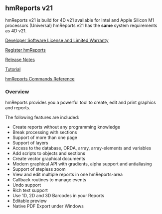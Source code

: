 ## hmReports v21
hmReports v21 is build for 4D v21 available for Intel and Apple Silicon M1 processors (Universal)
hmReports v21 has the **same** system requirements as 4D v21.

[Developer Software License and Limited Warranty](Documentation/License.md)

[Register hmReports](Documentation/Registering.md)

[Release Notes](Documentation/ReleaseNotes.md)

[Tutorial](Documentation/Tutorial.md)

[hmReports Commands Reference](Documentation/Commands.md)

### Overview
hmReports provides you a powerful tool to create, edit and print graphics and reports.

The following features are included:

* Create reports without any programming knowledge
* Break processing with sections
* Support of more than one page
* Support of layers
* Access to the database, ORDA, array, array-elements and variables
* Add scripts to objects and sections
* Create vector graphical documents
* Modern graphical API with gradients, alpha support and antialiasing
* Support of stepless zoom
* View and edit multiple reports in one hmReports-area
* Callback routines to manage events
* Undo support
* Rich text support
* Use 1D, 2D and 3D Barcodes in your Reports
* Editable preview
* Native PDF Export under Windows
